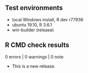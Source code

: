## Test environments
* local Windows install, R dev r77936
* ubuntu 19.10, R 3.6.1
* win-builder (release)

## R CMD check results

0 errors | 0 warnings | 0 note

* This is a new release.
